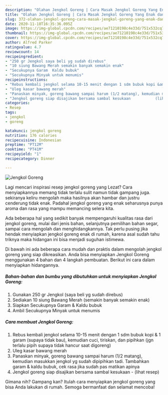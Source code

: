 ```yaml
---
description: "Olahan Jengkol Goreng | Cara Masak Jengkol Goreng Yang Enak dan Simpel"
title: "Olahan Jengkol Goreng | Cara Masak Jengkol Goreng Yang Enak dan Simpel"
slug: 372-olahan-jengkol-goreng-cara-masak-jengkol-goreng-yang-enak-dan-simpel
date: 2020-11-18T16:35:36.095Z
image: https://img-global.cpcdn.com/recipes/ae71210198c4e33d/751x532cq70/jengkol-goreng-foto-resep-utama.jpg
thumbnail: https://img-global.cpcdn.com/recipes/ae71210198c4e33d/751x532cq70/jengkol-goreng-foto-resep-utama.jpg
cover: https://img-global.cpcdn.com/recipes/ae71210198c4e33d/751x532cq70/jengkol-goreng-foto-resep-utama.jpg
author: Alfred Parker
ratingvalue: 4.7
reviewcount: 14
recipeingredient:
- "250 gr Jengkol saya beli yg sudah direbus"
- "10 siung Bawang Merah semakin banyak semakin enak"
- "Secukupnya Garam  Kaldu bubuk"
- "Secukupnya Minyak untuk menumis"
recipeinstructions:
- "Rebus kembali jengkol selama 10-15 menit dengan 1 sdm bubuk kopi &amp; 1 garam (supaya tidak bau), kemudian cuci, tiriskan, dan pipihkan (jgn terlalu pipih supaya tidak hancur saat digoreng)"
- "Uleg kasar bawang merah"
- "Panaskan minyak, goreng bawang sampai harum (1/2 matang), kemudian masukkan jengkol yg sudah dipipihkan tadi. Tambahkan garam &amp; kaldu bubuk, cek rasa jika sudah pas matikan apinya"
- "Jengkol goreng siap disajikan bersama sambal kesukaan           (lihat resep)"
categories:
- Resep
tags:
- jengkol
- goreng

katakunci: jengkol goreng 
nutrition: 176 calories
recipecuisine: Indonesian
preptime: "PT12M"
cooktime: "PT41M"
recipeyield: "1"
recipecategory: Dinner

---
```



![Jengkol Goreng](https://img-global.cpcdn.com/recipes/ae71210198c4e33d/751x532cq70/jengkol-goreng-foto-resep-utama.jpg)

Lagi mencari inspirasi resep jengkol goreng yang Lezat? Cara menyiapkannya memang tidak terlalu sulit namun tidak gampang juga. sekiranya keliru mengolah maka hasilnya akan hambar dan justru cenderung tidak enak. Padahal jengkol goreng yang enak seharusnya punya aroma dan rasa yang mampu memancing selera kita.

Ada beberapa hal yang sedikit banyak mempengaruhi kualitas rasa dari jengkol goreng, mulai dari jenis bahan, selanjutnya pemilihan bahan segar, sampai cara mengolah dan menghidangkannya. Tak perlu pusing jika hendak menyiapkan jengkol goreng enak di rumah, karena asal sudah tahu triknya maka hidangan ini bisa menjadi suguhan istimewa.




Di bawah ini ada beberapa cara mudah dan praktis dalam mengolah jengkol goreng yang siap dikreasikan. Anda bisa menyiapkan Jengkol Goreng menggunakan 4 bahan dan 4 langkah pembuatan. Berikut ini cara dalam menyiapkan hidangannya.

<!--inarticleads1-->

##### Bahan-bahan dan bumbu yang dibutuhkan untuk menyiapkan Jengkol Goreng:

1. Gunakan 250 gr Jengkol (saya beli yg sudah direbus)
1. Sediakan 10 siung Bawang Merah (semakin banyak semakin enak)
1. Siapkan Secukupnya Garam &amp; Kaldu bubuk
1. Ambil Secukupnya Minyak untuk menumis




<!--inarticleads2-->

##### Cara membuat Jengkol Goreng:

1. Rebus kembali jengkol selama 10-15 menit dengan 1 sdm bubuk kopi &amp; 1 garam (supaya tidak bau), kemudian cuci, tiriskan, dan pipihkan (jgn terlalu pipih supaya tidak hancur saat digoreng)
1. Uleg kasar bawang merah
1. Panaskan minyak, goreng bawang sampai harum (1/2 matang), kemudian masukkan jengkol yg sudah dipipihkan tadi. Tambahkan garam &amp; kaldu bubuk, cek rasa jika sudah pas matikan apinya
1. Jengkol goreng siap disajikan bersama sambal kesukaan -           (lihat resep)




Gimana nih? Gampang kan? Itulah cara menyiapkan jengkol goreng yang bisa Anda lakukan di rumah. Semoga bermanfaat dan selamat mencoba!
